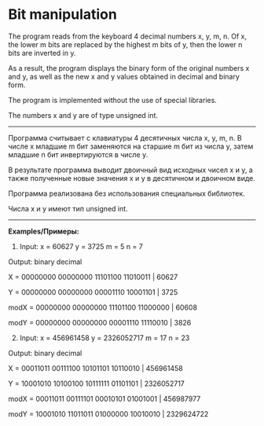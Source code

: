 # Bit manipulation

The program reads from the keyboard 4 decimal numbers x, y, m, n. Of x, the lower m bits are replaced by the highest m bits of y, then the lower n bits are inverted in y.

As a result, the program displays the binary form of the original numbers x and y, as well as the new x and y values ​​obtained in decimal and binary form.

The program is implemented without the use of special libraries.

The numbers x and y are of type unsigned int.

---

Программа считывает с клавиатуры 4 десятичных числа x, y, m, n. В числе x младшие m бит  заменяются на старшие m бит из числа y, затем младшие n бит инвертируются в числе y.

В результате программа выводит двоичный вид исходных чисел х и у, а также полученные новые значения х и у в десятичном и двоичном виде.

Программа реализована без использования специальных библиотек.

Числа x и y имеют тип  unsigned int.

---

**Examples/Примеры:**

1. Input: 
x = 60627 
y = 3725 
m = 5
n = 7

Output:
                        binary                  decimal

X =      00000000 00000000 11101100 11010011 |  60627

Y =      00000000 00000000 00001110 10001101 |  3725

modX =   00000000 00000000 11101100 11000000 |  60608

modY =   00000000 00000000 00001110 11110010 |  3826


2. Input: 
x = 456961458 
y = 2326052717
m = 17
n = 23

Output:
                        binary                  decimal

X =      00011011 00111100 10101101 10110010 |  456961458

Y =      10001010 10100100 10111111 01101101 |  2326052717

modX =   00011011 00111101 00010101 01001001 |  456987977

modY =   10001010 11011011 01000000 10010010 |  2329624722
